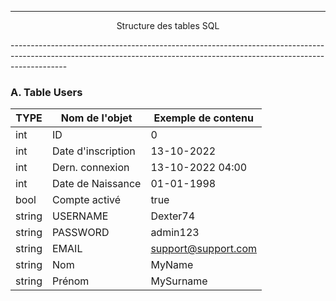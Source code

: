 --------------------------------------------------------------------------------------------------------------------------------------------------------------------------
<p align='center'> Structure des tables SQL </p>
--------------------------------------------------------------------------------------------------------------------------------------------------------------------------


### A. Table Users
|  TYPE    | Nom de l'objet     | Exemple de contenu  |
| -------- | ------------------ | ------------------- |
| int      | ID                 | 0                   |
| int      | Date d'inscription | 13-10-2022          |
| int      | Dern. connexion    | 13-10-2022 04:00    |
| int      | Date de Naissance  | 01-01-1998          |
| bool     | Compte activé      | true                |
| string   | USERNAME           | Dexter74            |
| string   | PASSWORD           | admin123            |
| string   | EMAIL              | support@support.com |
| string   | Nom                | MyName              |
| string   | Prénom             | MySurname           |
